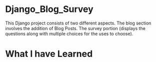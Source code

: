 # Django_Blog_Survey
This Django project consists of two different aspects. The blog section involves the addition of Blog Posts. The survey portion (displays the questions along with multiple choices for the uses to choose). 

# What I have Learned
